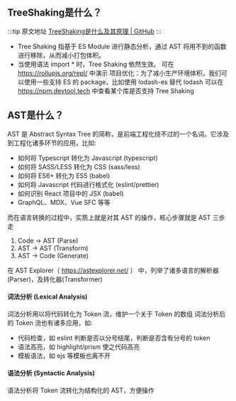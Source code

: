## TreeShaking是什么？

  :::tip 原文地址
  [TreeShaking是什么及其原理 | GitHub](https://github.com/jynba/jynba.github.io/issues/12)
  :::
  * Tree Shaking 指基于 ES Module 进行静态分析，通过 AST 将用不到的函数进行移除，从而减小打包体积。
* 当使用语法 import * 时，Tree Shaking 依然生效。
可在 https://rollupjs.org/repl/ 中演示
项目优化：为了减小生产环境体积，我们可以使用一些支持 ES 的 package，比如使用 lodash-es 替代 lodash
可以在  https://npm.devtool.tech  中查看某个库是否支持 Tree Shaking

## AST是什么？
AST 是 Abstract Syntax Tree 的简称，是前端工程化绕不过的一个名词。它涉及到工程化诸多环节的应用，比如:

- 如何将 Typescript 转化为 Javascript (typescript)
- 如何将 SASS/LESS 转化为 CSS (sass/less)
- 如何将 ES6+ 转化为 ES5 (babel)
- 如何将 Javascript 代码进行格式化 (eslint/prettier)
- 如何识别 React 项目中的 JSX (babel)
- GraphQL、MDX、Vue SFC 等等

而在语言转换的过程中，实质上就是对其 AST 的操作，核心步骤就是 AST 三步走

1. Code -> AST (Parse)
2. AST -> AST (Transform)
3. AST -> Code (Generate)

在 AST Explorer（ https://astexplorer.net/ ） 中，列举了诸多语言的解析器(Parser)，及转化器(Transformer)

#### 词法分析 (Lexical Analysis)
词法分析用以将代码转化为 Token 流，维护一个关于 Token 的数组
词法分析后的 Token 流也有诸多应用，如:

- 代码检查，如 eslint 判断是否以分号结尾，判断是否含有分号的 token
- 语法高亮，如 highlight/prism 使之代码高亮
- 模板语法，如 ejs 等模板也离不开

#### 语法分析 (Syntactic Analysis)
语法分析将 Token 流转化为结构化的 AST，方便操作

